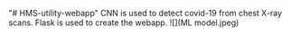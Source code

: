 "# HMS-utility-webapp" 
CNN is used to detect covid-19 from chest X-ray scans. Flask is used to create the webapp.
![](ML model.jpeg)
